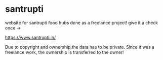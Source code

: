 # santrupti
website for santrupti food hubs done as a freelance project!
give it a check once ->

https://www.santrupti.in/

Due to copyright and ownership,the data has to be private. Since it was a freelance work, the ownership is transferred to the owner!
